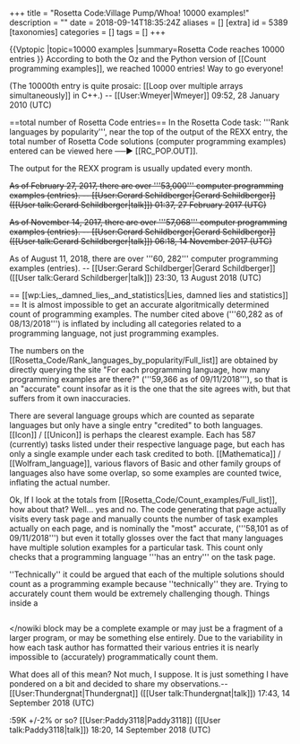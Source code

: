 +++
title = "Rosetta Code:Village Pump/Whoa! 10000 examples!"
description = ""
date = 2018-09-14T18:35:24Z
aliases = []
[extra]
id = 5389
[taxonomies]
categories = []
tags = []
+++

{{Vptopic
|topic=10000 examples
|summary=Rosetta Code reaches 10000 entries
}}
According to both the Oz and the Python version of [[Count programming examples]], we reached 10000 entries! Way to go everyone!

(The 10000th entry is quite prosaic: [[Loop over multiple arrays simultaneously]] in C++.) -- [[User:Wmeyer|Wmeyer]] 09:52, 28 January 2010 (UTC)

==total number of Rosetta Code entries==
In the Rosetta Code task:   '''Rank languages by popularity''',   near the top of the output of the REXX entry, the total number of Rosetta Code solutions (computer programming examples) entered can be viewed here   ──►   [[RC_POP.OUT]]. 

The output for the REXX program is usually updated every month. 


<strike>
As of February 27, 2017,   there are over   '''53,000'''   computer programming examples (entries).   -- [[User:Gerard Schildberger|Gerard Schildberger]] ([[User talk:Gerard Schildberger|talk]]) 01:37, 27 February 2017 (UTC)

As of November 14, 2017,   there are over   '''57,068'''   computer programming examples (entries).   -- [[User:Gerard Schildberger|Gerard Schildberger]] ([[User talk:Gerard Schildberger|talk]]) 06:18, 14 November 2017 (UTC)
</strike>



As of August 11, 2018,   there are over   '''60, 282'''   computer programming examples (entries).   -- [[User:Gerard Schildberger|Gerard Schildberger]] ([[User talk:Gerard Schildberger|talk]]) 23:30, 13 August 2018 (UTC)

== [[wp:Lies,_damned_lies,_and_statistics|Lies, damned lies and statistics]] ==
It is almost impossible to get an accurate algoritmically determined count of programming examples. The number cited above ('''60,282 as of 08/13/2018''') is inflated by including all categories related to a programming language, not just programming examples.

The numbers on the [[Rosetta_Code/Rank_languages_by_popularity/Full_list]] are obtained by directly querying the site "For each programming language, how many programming examples are there?" ('''59,366 as of 09/11/2018'''), so that is an "accurate" count insofar as it is the one that the site agrees with, but that suffers from it own inaccuracies.

There are several language groups which are counted as separate languages but only have a single entry "credited" to both languages. [[Icon]] / [[Unicon]] is perhaps the clearest example. Each has 587 (currently) tasks listed under their respective language page, but each has only a single example under each task credited to both. [[Mathematica]] / [[Wolfram_language]], various flavors of Basic and other family groups of languages also have some overlap, so some examples are counted twice, inflating the actual number.

Ok, If I look at the totals from [[Rosetta_Code/Count_examples/Full_list]], how about that? Well... yes and no. The code generating that page actually visits every task page and manually counts the number of task examples actually on each page, and is nominally the "most" accurate, ('''58,101 as of 09/11/2018''') but even it totally glosses over the fact that many languages have multiple solution examples for a particular task. This count only checks that a programming language '''has an entry''' on the task page.

''Technically'' it could be argued that each of the multiple solutions should count as a programming example because ''technically'' they are. Trying to accurately count them would be extremely challenging though. Things inside a <nowiki>
```whatever>
```
</nowiki
 block may be a complete example or may just be a fragment of a larger program, or may be something else entirely. Due to the variability in how each task author has formatted their various entries it is nearly impossible to (accurately) programmatically count them. 

What does all of this mean? Not much, I suppose. It is just something I have pondered on a bit and decided to share my observations.--[[User:Thundergnat|Thundergnat]] ([[User talk:Thundergnat|talk]]) 17:43, 14 September 2018 (UTC)

:59K +/-2% or so? [[User:Paddy3118|Paddy3118]] ([[User talk:Paddy3118|talk]]) 18:20, 14 September 2018 (UTC)
